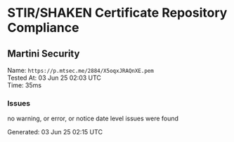 # STIR/SHAKEN Certificate Repository Compliance

## Martini Security

Name: `https://p.mtsec.me/2884/X5oqxJRAQnXE.pem`\
Tested At: 03 Jun 25 02:03 UTC\
Time: 35ms

### Issues

no warning, or error, or notice date level issues were found

Generated: 03 Jun 25 02:15 UTC